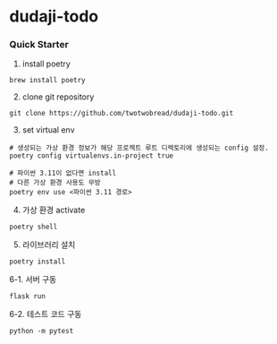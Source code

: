 # dudaji-todo
### Quick Starter
1. install poetry
```
brew install poetry
```
2. clone git repository
```  
git clone https://github.com/twotwobread/dudaji-todo.git
```
3. set virtual env 
```
# 생성되는 가상 환경 정보가 해당 프로젝트 루트 디렉토리에 생성되는 config 설정.
poetry config virtualenvs.in-project true

# 파이썬 3.11이 없다면 install
# 다른 가상 환경 사용도 무방
poetry env use <파이썬 3.11 경로> 
```
4. 가상 환경 activate
```
poetry shell
```
5. 라이브러리 설치
```
poetry install
```  

6-1. 서버 구동
```
flask run
```
6-2. 테스트 코드 구동
```
python -m pytest
```
